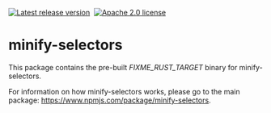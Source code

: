 [1]: https://github.com/adamgian/minify-selectors/releases/latest
[2]: https://img.shields.io/npm/v/minify-selectors?color=blue&label=Latest%20release
[3]: https://www.apache.org/licenses/LICENSE-2.0
[4]: https://img.shields.io/badge/License-Apache%202.0-green.svg

[![Latest release version][2]][1]&nbsp;
[![Apache 2.0 license][4]][3]




# minify-selectors

This package contains the pre-built *FIXME_RUST_TARGET* binary for minify-selectors.

For information on how minify-selectors works, please go to the main package: https://www.npmjs.com/package/minify-selectors.
